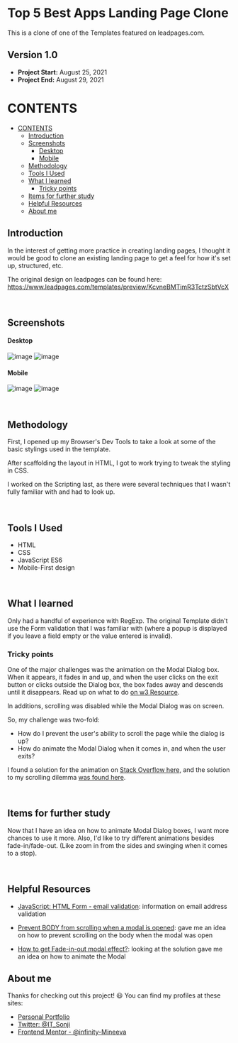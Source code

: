 # Top 5 Best Apps Landing Page Clone<!-- omit in toc -->

This is a clone of one of the Templates featured on leadpages.com.

## Version 1.0<!-- omit in toc -->

- **Project Start:** August 25, 2021
- **Project End:** August 29, 2021

# CONTENTS
- [CONTENTS](#contents)
  - [Introduction](#introduction)
  - [Screenshots](#screenshots)
      - [Desktop](#desktop)
      - [Mobile](#mobile)
  - [Methodology](#methodology)
  - [Tools I Used](#tools-i-used)
  - [What I learned](#what-i-learned)
    - [Tricky points](#tricky-points)
  - [Items for further study](#items-for-further-study)
  - [Helpful Resources](#helpful-resources)
  - [About me](#about-me)
 

Introduction
---
In the interest of getting more practice in creating landing pages, I thought it would be good to clone an existing landing page to get a feel for how it's set up, structured, etc.


The original design on leadpages can be found here: https://www.leadpages.com/templates/preview/KcvneBMTimR3TctzSbtVcX


<br>


Screenshots
---

#### Desktop

![image](screenshots/Layout_Desktop_1.jpg)
![image](screenshots/Layout_Desktop_2.jpg)


#### Mobile

![image](screenshots/Layout_Mobile_1.jpg)
![image](screenshots/Layout_Mobile_2.jpg)

<br>

Methodology
---
First, I opened up my Browser's Dev Tools to take a look at some of the basic stylings used in the template. 

After scaffolding the layout in HTML, I got to work trying to tweak the styling in CSS. 

I worked on the Scripting last, as there were several techniques that I wasn't fully familiar with and had to look up.


<br>

Tools I Used
---
- HTML
- CSS
- JavaScript ES6
- Mobile-First design

<br>

What I learned
---
Only had a handful of experience with RegExp. The original Template didn't use the Form validation that I was familiar with (where a popup is displayed if you leave a field empty or the value entered is invalid). 


### Tricky points
One of the major challenges was the animation on the Modal Dialog box. When it appears, it fades in and up, and when the user clicks on the exit button or clicks outside the Dialog box, the box fades away and descends until it disappears. Read up on what to do [on w3 Resource](https://www.w3resource.com/javascript/form/email-validation.php).

In additions, scrolling was disabled while the Modal Dialog was on screen.

So, my challenge was two-fold: 
- How do I prevent the user's ability to scroll the page while the dialog is up?
- How do animate the Modal Dialog when it comes in, and when the user exits?


I found a solution for the animation on [Stack Overflow here](
https://stackoverflow.com/questions/45604025/how-to-get-fade-in-out-modal-effect), and the solution to my scrolling dilemma [was found here](https://stackoverflow.com/questions/9538868/prevent-body-from-scrolling-when-a-modal-is-opened).




<br>

Items for further study
---

Now that I have an idea on how to animate Modal Dialog boxes, I want more chances to use it more. Also, I'd like to try different animations besides fade-in/fade-out. (Like zoom in from the sides and swinging when it comes to a stop).

<br>

Helpful Resources
---
- [JavaScript: HTML Form - email validation](https://www.w3resource.com/javascript/form/email-validation.php): information on email address validation

- [Prevent BODY from scrolling when a modal is opened](https://stackoverflow.com/questions/9538868/prevent-body-from-scrolling-when-a-modal-is-opened): gave me an idea on how to prevent scrolling on the body when the modal was open

- [How to get Fade-in-out modal effect?](https://stackoverflow.com/questions/45604025/how-to-get-fade-in-out-modal-effect): looking at the solution gave me an idea on how to animate the Modal 


About me
---

Thanks for checking out this project! 😃 You can find my profiles at these sites:
- [Personal Portfolio](www.sonjigoodman.com)
- [Twitter: @IT_Sonji](https://twitter.com/sonji_it)
- [Frontend Mentor - @infinity-Mineeva](https://www.frontendmentor.io/profile/Infinity-Mineeva)
